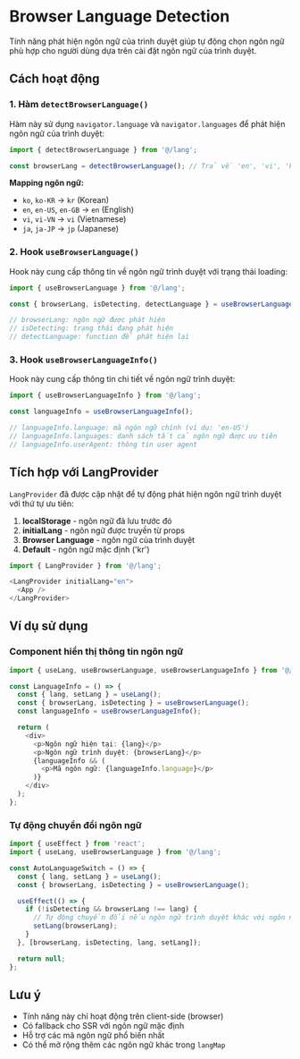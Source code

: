 # Browser Language Detection

Tính năng phát hiện ngôn ngữ của trình duyệt giúp tự động chọn ngôn ngữ phù hợp cho người dùng dựa trên cài đặt ngôn ngữ của trình duyệt.

## Cách hoạt động

### 1. Hàm `detectBrowserLanguage()`

Hàm này sử dụng `navigator.language` và `navigator.languages` để phát hiện ngôn ngữ của trình duyệt:

```typescript
import { detectBrowserLanguage } from '@/lang';

const browserLang = detectBrowserLanguage(); // Trả về 'en', 'vi', 'kr', hoặc 'jp'
```

**Mapping ngôn ngữ:**
- `ko`, `ko-KR` → `kr` (Korean)
- `en`, `en-US`, `en-GB` → `en` (English)
- `vi`, `vi-VN` → `vi` (Vietnamese)
- `ja`, `ja-JP` → `jp` (Japanese)

### 2. Hook `useBrowserLanguage()`

Hook này cung cấp thông tin về ngôn ngữ trình duyệt với trạng thái loading:

```typescript
import { useBrowserLanguage } from '@/lang';

const { browserLang, isDetecting, detectLanguage } = useBrowserLanguage();

// browserLang: ngôn ngữ được phát hiện
// isDetecting: trạng thái đang phát hiện
// detectLanguage: function để phát hiện lại
```

### 3. Hook `useBrowserLanguageInfo()`

Hook này cung cấp thông tin chi tiết về ngôn ngữ trình duyệt:

```typescript
import { useBrowserLanguageInfo } from '@/lang';

const languageInfo = useBrowserLanguageInfo();

// languageInfo.language: mã ngôn ngữ chính (ví dụ: 'en-US')
// languageInfo.languages: danh sách tất cả ngôn ngữ được ưu tiên
// languageInfo.userAgent: thông tin user agent
```

## Tích hợp với LangProvider

`LangProvider` đã được cập nhật để tự động phát hiện ngôn ngữ trình duyệt với thứ tự ưu tiên:

1. **localStorage** - ngôn ngữ đã lưu trước đó
2. **initialLang** - ngôn ngữ được truyền từ props
3. **Browser Language** - ngôn ngữ của trình duyệt
4. **Default** - ngôn ngữ mặc định ('kr')

```typescript
import { LangProvider } from '@/lang';

<LangProvider initialLang="en">
  <App />
</LangProvider>
```

## Ví dụ sử dụng

### Component hiển thị thông tin ngôn ngữ

```typescript
import { useLang, useBrowserLanguage, useBrowserLanguageInfo } from '@/lang';

const LanguageInfo = () => {
  const { lang, setLang } = useLang();
  const { browserLang, isDetecting } = useBrowserLanguage();
  const languageInfo = useBrowserLanguageInfo();

  return (
    <div>
      <p>Ngôn ngữ hiện tại: {lang}</p>
      <p>Ngôn ngữ trình duyệt: {browserLang}</p>
      {languageInfo && (
        <p>Mã ngôn ngữ: {languageInfo.language}</p>
      )}
    </div>
  );
};
```

### Tự động chuyển đổi ngôn ngữ

```typescript
import { useEffect } from 'react';
import { useLang, useBrowserLanguage } from '@/lang';

const AutoLanguageSwitch = () => {
  const { lang, setLang } = useLang();
  const { browserLang, isDetecting } = useBrowserLanguage();

  useEffect(() => {
    if (!isDetecting && browserLang !== lang) {
      // Tự động chuyển đổi nếu ngôn ngữ trình duyệt khác với ngôn ngữ hiện tại
      setLang(browserLang);
    }
  }, [browserLang, isDetecting, lang, setLang]);

  return null;
};
```

## Lưu ý

- Tính năng này chỉ hoạt động trên client-side (browser)
- Có fallback cho SSR với ngôn ngữ mặc định
- Hỗ trợ các mã ngôn ngữ phổ biến nhất
- Có thể mở rộng thêm các ngôn ngữ khác trong `langMap` 